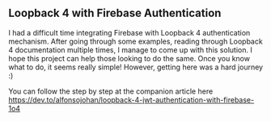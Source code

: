 ## Loopback 4 with Firebase Authentication

I had a difficult time integrating Firebase with Loopback 4 authentication mechanism. After going through some examples, reading through Loopback 4 documentation multiple times, I manage to come up with this solution. I hope this project can help those looking to do the same. Once you know what to do, it seems really simple! However, getting here was a hard journey :)

You can follow the step by step at the companion article here https://dev.to/alfonsojohan/loopback-4-jwt-authentication-with-firebase-1o4
